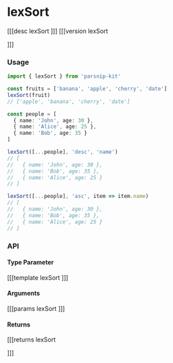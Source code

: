 # lexSort
[[[desc lexSort
]]]
[[[version lexSort
  
]]]

### Usage

```ts
import { lexSort } from 'parsnip-kit'

const fruits = ['banana', 'apple', 'cherry', 'date']
lexSort(fruit)
// ['apple', 'banana', 'cherry', 'date']

const people = [
  { name: 'John', age: 30 },
  { name: 'Alice', age: 25 },
  { name: 'Bob', age: 35 }
]

lexSort([...people], 'desc', 'name')
// [
//   { name: 'John', age: 30 },
//   { name: 'Bob', age: 35 },
//   { name: 'Alice', age: 25 }
// ]

lexSort([...people], 'asc', item => item.name)
// [
//   { name: 'John', age: 30 },
//   { name: 'Bob', age: 35 },
//   { name: 'Alice', age: 25 }
// ]
```


### API

#### Type Parameter

[[[template lexSort
]]]

#### Arguments

[[[params lexSort
]]]

#### Returns

[[[returns lexSort

]]]
